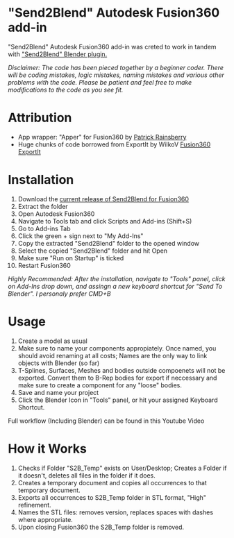 # "Send2Blend" Autodesk Fusion360 add-in

"Send2Blend" Autodesk Fusion360 add-in was creted to work in tandem with ["Send2Blend" Blender plugin.](https://github.com/StudioPetrikas/Send2Blend_Blender)

*Disclaimer: 
The code has been pieced together by a beginner coder. There will be coding mistakes, logic mistakes, naming mistakes and various other problems with the code. Please be patient and feel free to make modifications to the code as you see fit.*

# Attribution
  - App wrapper: "Apper" for Fusion360 by [Patrick Rainsberry](https://twitter.com/prrainsberry)
  - Huge chunks of code borrowed from ExportIt by WilkoV [Fusion360 ExportIt](https://github.com/WilkoV/Fusion360_ExportIt)

# Installation 
1. Download the [current release of Send2Blend for Fusion360](https://github.com/StudioPetrikas/Send2Blend_Fusion360/files/5112152/Send2Blend_Fusion360_v1.0.zip)
2. Extract the folder
3. Open Autodesk Fusion360
4. Navigate to Tools tab and click Scripts and Add-ins (Shift+S)
5. Go to Add-ins Tab
6. Click the green + sign next to "My Add-Ins"
7. Copy the extracted "Send2Blend" folder to the opened window
8. Select the copied "Send2Blend" folder and hit Open
9. Make sure "Run on Startup" is ticked
10. Restart Fusion360

*Highly Recommended: After the installation, navigate to "Tools" panel, click on Add-Ins drop down, and assingn a new keyboard shortcut for "Send To Blender". I personaly prefer CMD+B*

# Usage
1. Create a model as usual
2. Make sure to name your components appropiately. Once named, you should avoid renaming at all costs; Names are the only way to link objects with Blender (so far)
3. T-Splines, Surfaces, Meshes and bodies outside compoenets will not be exported. Convert them to B-Rep bodies for export if neccessary and make sure to create a component for any "loose" bodies.
4. Save and name your project
5. Click the Blender Icon in "Tools" panel, or hit your assigned Keyboard Shortcut.

Full workflow (Including Blender) can be found in this Youtube Video

# How it Works
1. Checks if Folder "S2B_Temp" exists on User/Desktop; Creates a Folder if it doesn't, deletes all files in the folder if it does.
2. Creates a temporary document and copies all occurrences to that temporary document.
3. Exports all occurrences to S2B_Temp folder in STL format, "High" refinement. 
4. Names the STL files: removes version, replaces spaces with dashes where appropriate.
5. Upon closing Fusion360 the S2B_Temp folder is removed.



